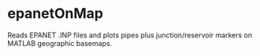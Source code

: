 # epanetOnMap
Reads EPANET .INP files and plots pipes plus junction/reservoir markers on MATLAB geographic basemaps.
